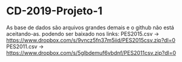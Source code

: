 # CD-2019-Projeto-1
As base de dados são arquivos grandes demais e o github não está aceitando-as.
podendo ser baixado nos links:
PES2015.csv -> https://www.dropbox.com/s/9vncz5fn37m5iid/PES2015csv.zip?dl=0
PES2011.csv -> https://www.dropbox.com/s/5glbdemuf6vbdnf/PES2011csv.zip?dl=0
